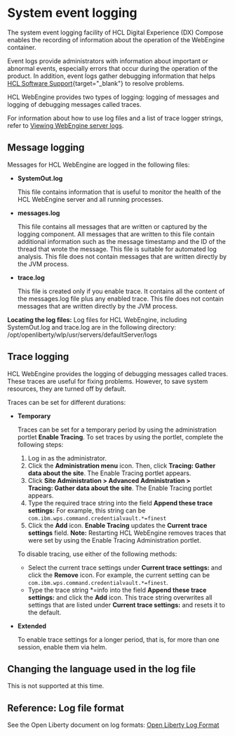 # System event logging

The system event logging facility of HCL Digital Experience (DX) Compose enables the recording of information about the operation of the WebEngine container.

Event logs provide administrators with information about important or abnormal events, especially errors that occur during the operation of the product. In addition, event logs gather debugging information that helps [HCL Software Support](https://support.hcl-software.com/csm){target="_blank"} to resolve problems.

HCL WebEngine provides two types of logging: logging of messages and logging of debugging messages called traces.

For information about how to use log files and a list of trace logger strings, refer to [Viewing WebEngine server logs](../../logging_webengine.md).

## Message logging

Messages for HCL WebEngine are logged in the following files:

-   **SystemOut.log**

    This file contains information that is useful to monitor the health of the HCL WebEngine server and all running processes.

-   **messages.log**

    This file contains all messages that are written or captured by the logging component. All messages that are written to this file contain additional information such as the message timestamp and the ID of the thread that wrote the message. This file is suitable for automated log analysis. This file does not contain messages that are written directly by the JVM process.

-   **trace.log**

    This file is created only if you enable trace. It contains all the content of the messages.log file plus any enabled trace. This file does not contain messages that are written directly by the JVM process.


**Locating the log files:** Log files for HCL WebEngine, including SystemOut.log and trace.log are in the following directory: /opt/openliberty/wlp/usr/servers/defaultServer/logs

## Trace logging

HCL WebEngine provides the logging of debugging messages called traces. These traces are useful for fixing problems. However, to save system resources, they are turned off by default.

Traces can be set for different durations:

-   **Temporary**

    Traces can be set for a temporary period by using the administration portlet **Enable Tracing**. To set traces by using the portlet, complete the following steps:

    1.  Log in as the administrator.
    2.  Click the **Administration menu** icon. Then, click **Tracing: Gather data about the site**. The Enable Tracing portlet appears.
    3.  Click **Site Administration > Advanced Administration > Tracing: Gather data about the site**. The Enable Tracing portlet appears.
    4.  Type the required trace string into the field **Append these trace settings:** For example, this string can be `com.ibm.wps.command.credentialvault.*=finest`
    5.  Click the **Add** icon. **Enable Tracing** updates the **Current trace settings** field.
    **Note:** Restarting HCL WebEngine removes traces that were set by using the Enable Tracing Administration portlet.

    To disable tracing, use either of the following methods:

    -   Select the current trace settings under **Current trace settings:** and click the **Remove** icon. For example, the current setting can be `com.ibm.wps.command.credentialvault.*=finest`.
    -   Type the trace string *=info into the field **Append these trace settings:** and click the **Add** icon. This trace string overwrites all settings that are listed under **Current trace settings:** and resets it to the default.
-   **Extended**

    To enable trace settings for a longer period, that is, for more than one session, enable them via helm. 

## Changing the language used in the log file

This is not supported at this time.

## Reference: Log file format

See the Open Liberty document on log formats: [Open Liberty Log Format](https://openliberty.io/docs/latest/log-trace-configuration.html#log_formats)